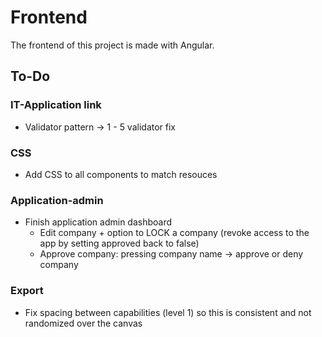 # Frontend
The frontend of this project is made with Angular. 

## To-Do

### IT-Application link
* Validator pattern -> 1 - 5 validator fix

### CSS
* Add CSS to all components to match resouces 

### Application-admin
* Finish application admin dashboard
    * Edit company + option to LOCK a company (revoke access to the app by setting approved back to false)
    * Approve company: pressing company name -> approve or deny company

### Export
* Fix spacing between capabilities (level 1) so this is consistent and not randomized over the canvas